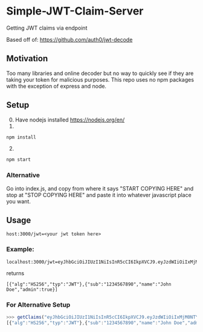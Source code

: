 # Simple-JWT-Claim-Server
Getting JWT claims via endpoint

Based off of: https://github.com/auth0/jwt-decode

## Motivation

Too many libraries and online decoder but no way to quickly see if they are taking your token for malicious purposes. This repo uses no npm packages with the exception of express and node.

## Setup
0. Have nodejs installed https://nodejs.org/en/
1. 
```javascript
npm install
```
2.
```javascript
npm start
```
### Alternative
Go into index.js, and copy from where it says "START COPYING HERE" and stop at "STOP COPYING HERE" and paste it into whatever javascript place you want.

## Usage
```
host:3000/jwt=<your jwt token here>
```
### Example:
```
localhost:3000/jwt=eyJhbGciOiJIUzI1NiIsInR5cCI6IkpXVCJ9.eyJzdWIiOiIxMjM0NTY3ODkwIiwibmFtZSI6IkpvaG4gRG9lIiwiYWRtaW4iOnRydWV9.TJVA95OrM7E2cBab30RMHrHDcEfxjoYZgeFONFh7HgQ
```
returns
```
[{"alg":"HS256","typ":"JWT"},{"sub":"1234567890","name":"John Doe","admin":true}]
```
### For Alternative Setup
```javascript
>>> getClaims("eyJhbGciOiJIUzI1NiIsInR5cCI6IkpXVCJ9.eyJzdWIiOiIxMjM0NTY3ODkwIiwibmFtZSI6IkpvaG4gRG9lIiwiYWRtaW4iOnRydWV9.TJVA95OrM7E2cBab30RMHrHDcEfxjoYZgeFONFh7HgQ")
[{"alg":"HS256","typ":"JWT"},{"sub":"1234567890","name":"John Doe","admin":true}]
```

